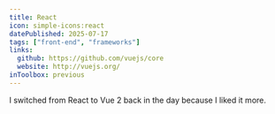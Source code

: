 ```yaml
---
title: React
icon: simple-icons:react
datePublished: 2025-07-17
tags: ["front-end", "frameworks"]
links:
  github: https://github.com/vuejs/core
  website: http://vuejs.org/
inToolbox: previous
---
```


I switched from React to Vue 2 back in the day because I liked it more.
